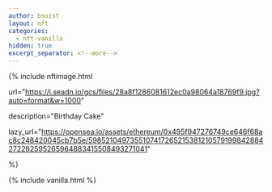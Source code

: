 ```yaml
---
author: bsoist
layout: nft
categories:
  - nft-vanilla
hidden: true
excerpt_separator: <!--more-->
---
```

{% include nftimage.html 

url="https://i.seadn.io/gcs/files/28a8f1286081612ec0a98064a18769f9.jpg?auto=format&w=1000"

description="Birthday Cake"

lazy_url="https://opensea.io/assets/ethereum/0x495f947276749ce646f68ac8c248420045cb7b5e/5985210497355107417265215381210579199842884272282595265964883415508493271041"

%}


<!--more-->
{% include vanilla.html %}
